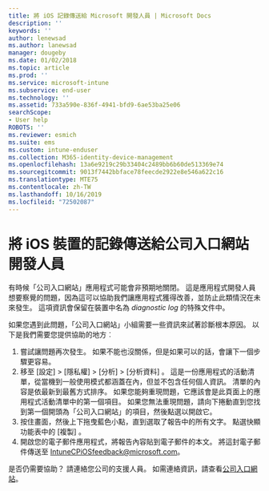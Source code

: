 ```yaml
---
title: 將 iOS 記錄傳送給 Microsoft 開發人員 | Microsoft Docs
description: ''
keywords: ''
author: lenewsad
ms.author: lanewsad
manager: dougeby
ms.date: 01/02/2018
ms.topic: article
ms.prod: ''
ms.service: microsoft-intune
ms.subservice: end-user
ms.technology: ''
ms.assetid: 733a590e-836f-4941-bfd9-6ae53ba25e06
searchScope:
- User help
ROBOTS: ''
ms.reviewer: esmich
ms.suite: ems
ms.custom: intune-enduser
ms.collection: M365-identity-device-management
ms.openlocfilehash: 13a6e9219c29b33404c2489bb6b60de513369e74
ms.sourcegitcommit: 9013f7442bbface78feecde2922e8e546a622c16
ms.translationtype: MTE75
ms.contentlocale: zh-TW
ms.lasthandoff: 10/16/2019
ms.locfileid: "72502087"
---
```

# <a name="send-logs-to-the-company-portal-developers-for-ios-devices"></a>將 iOS 裝置的記錄傳送給公司入口網站開發人員

有時候「公司入口網站」應用程式可能會非預期地關閉。 這是應用程式開發人員想要察覺的問題，因為這可以協助我們讓應用程式獲得改善，並防止此類情況在未來發生。 這項資訊會保留在裝置中名為 _diagnostic log_ 的特殊文件中。

如果您遇到此問題，「公司入口網站」小組需要一些資訊來試著診斷根本原因。 以下是我們需要您提供協助的地方︰

1. 嘗試讓問題再次發生。 如果不能也沒關係，但是如果可以的話，會讓下一個步驟更容易。
2. 移至 [設定]   > [隱私權]   > [分析]   > [分析資料]  。 這是一份應用程式的活動清單，從當機到一般使用模式都涵蓋在內，但並不包含任何個人資訊。 清單的內容是依最新到最舊方式排序。 如果您能夠重現問題，它應該會是此頁面上的應用程式活動清單中的第一個項目。 如果您無法重現問題，請向下捲動直到您找到第一個開頭為「公司入口網站」的項目，然後點選以開啟它。
3. 按住畫面，然後上下拖曳藍色小點，直到選取了報告中的所有文字。 點選快顯功能表中的 [複製]  。
4. 開啟您的電子郵件應用程式，將報告內容貼到電子郵件的本文。 將這封電子郵件傳送至 <a href="mailto:IntuneCPiOSfeedback@microsoft.com?subject=My Company Portal App Closed Unexpectedly&body=Press and hold, then paste your copied Company Portal app logs here.">IntuneCPiOSfeedback@microsoft.com</a>。

是否仍需要協助？ 請連絡您公司的支援人員。 如需連絡資訊，請查看[公司入口網站](https://go.microsoft.com/fwlink/?linkid=2010980)。
